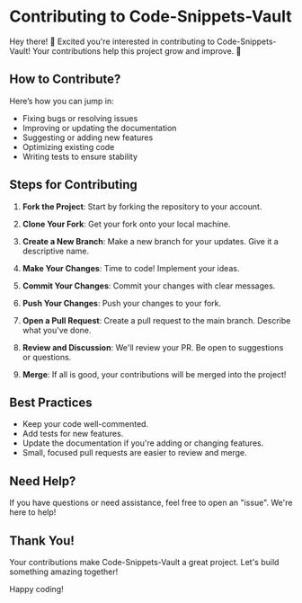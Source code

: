# Contributing to Code-Snippets-Vault

Hey there! 👋 Excited you're interested in contributing to Code-Snippets-Vault! Your contributions help this project grow and improve. 🚀

## How to Contribute?

Here’s how you can jump in:

- Fixing bugs or resolving issues
- Improving or updating the documentation
- Suggesting or adding new features
- Optimizing existing code
- Writing tests to ensure stability

## Steps for Contributing

1. **Fork the Project**: Start by forking the repository to your account.

2. **Clone Your Fork**: Get your fork onto your local machine.

3. **Create a New Branch**: Make a new branch for your updates. Give it a descriptive name.

4. **Make Your Changes**: Time to code! Implement your ideas.

5. **Commit Your Changes**: Commit your changes with clear messages.

6. **Push Your Changes**: Push your changes to your fork.

7. **Open a Pull Request**: Create a pull request to the main branch. Describe what you've done.

8. **Review and Discussion**: We'll review your PR. Be open to suggestions or questions.

9. **Merge**: If all is good, your contributions will be merged into the project!

## Best Practices

- Keep your code well-commented.
- Add tests for new features.
- Update the documentation if you're adding or changing features.
- Small, focused pull requests are easier to review and merge.

## Need Help?

If you have questions or need assistance, feel free to open an "issue". We're here to help!

## Thank You!

Your contributions make Code-Snippets-Vault a great project. Let's build something amazing together!

Happy coding!
